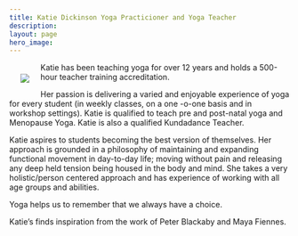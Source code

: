 ```yaml
---
title: Katie Dickinson Yoga Practicioner and Yoga Teacher
description:
layout: page
hero_image:
---
```


<img style="float: left; padding: 20px;" src="https://res.cloudinary.com/shamayoga/image/upload/v1613919134/katie-d.jpg"/>

Katie has been teaching yoga for over 12 years and holds a 500-hour teacher training accreditation.

Her passion is delivering a varied and enjoyable experience of yoga for every student (in weekly classes, on a one -o-one basis and in workshop settings). Katie is qualified to teach pre and post-natal yoga and Menopause Yoga. Katie is also a qualified Kundadance Teacher.

Katie aspires to students becoming the best version of themselves. Her approach is grounded in a philosophy of maintaining and expanding functional movement in day-to-day life; moving without pain and releasing any deep held tension being housed in the body and mind. She takes a very holistic/person centered approach and has experience of working with all age groups and abilities.

Yoga helps us to remember that we always have a choice.

Katie’s finds inspiration from the work of Peter Blackaby and Maya Fiennes.